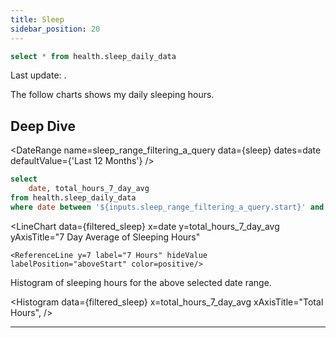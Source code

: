 ```yaml
---
title: Sleep
sidebar_position: 20
---
```



```sql sleep
select * from health.sleep_daily_data
```

<Alert status="info">
Last update: <Value data={sleep} column="date" agg="max" />.
</Alert>

The follow charts shows my daily sleeping hours.

<CalendarHeatmap
    data={sleep}
    date=date
    value=total_hours
/>

## Deep Dive

<DateRange
    name=sleep_range_filtering_a_query
    data={sleep}
    dates=date
    defaultValue={'Last 12 Months'}
/>

```sql filtered_sleep
select
    date, total_hours_7_day_avg
from health.sleep_daily_data
where date between '${inputs.sleep_range_filtering_a_query.start}' and '${inputs.sleep_range_filtering_a_query.end}'
```

<LineChart
    data={filtered_sleep}
    x=date
    y=total_hours_7_day_avg
    yAxisTitle="7 Day Average of Sleeping Hours"
>
    <ReferenceLine y=7 label="7 Hours" hideValue labelPosition="aboveStart" color=positive/>
</LineChart>

Histogram of sleeping hours for the above selected date range.

<Histogram
    data={filtered_sleep}
    x=total_hours_7_day_avg
    xAxisTitle="Total Hours",
/>


---
<LastRefreshed prefix="Data last updated"/>
